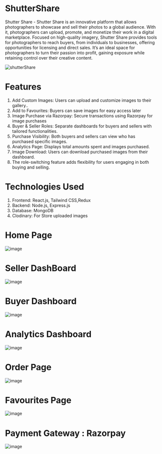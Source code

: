 ﻿# ShutterShare
Shutter Share - Shutter Share is an innovative platform that allows photographers to showcase and sell their photos to a global audience. With it, photographers can upload, promote, and monetize their work in a digital marketplace. Focused on high-quality imagery, Shutter Share provides tools for photographers to reach buyers, from individuals to businesses, offering opportunities for licensing and direct sales. It’s an ideal space for photographers to turn their passion into profit, gaining exposure while retaining control over their creative content.

![shutterShare](https://github.com/user-attachments/assets/eb5ad862-f415-4e3e-99ff-c54e8f7b61c3)


# Features 
<ol>
  <li>Add Custom Images: Users can upload and customize images to their gallery..</li>
  <li>Add to Favourites: Buyers can save images for easy access later</li>
  <li>Image Purchase via Razorpay: Secure transactions using Razorpay for image purchases</li>
  <li>Buyer & Seller Roles: Separate dashboards for buyers and sellers with tailored functionalities.</li>
  <li>Purchase Visibility: Both buyers and sellers can view who has purchased specific images.</li>
  <li>Analytics Page: Displays total amounts spent and images purchased.</li>
  <li>Image Download: Users can download purchased images from their dashboard.</li>
  <li>The role-switching feature adds flexibility for users engaging in both buying and selling.</li>
</ol>

# Technologies Used

<ol>
  <li> Frontend: React.js, Tailwind CSS,Redux </li>
  <li>Backend: Node.js, Express.js</li>
  <li>Database: MongoDB</li>
  <li>Clodinary: For Store uploaded images</li>
</ol>

# Home Page 
![image](https://github.com/user-attachments/assets/260515f4-ddef-46c9-a2fc-45b4e3c8f675)

# Seller DashBoard 
![image](https://github.com/user-attachments/assets/7b00c2f9-07c3-473a-9b83-907f48fd7b6f)

# Buyer Dashboard 
![image](https://github.com/user-attachments/assets/169f974a-6971-4114-b133-b8887fe40a28)


# Analytics Dashboard 
![image](https://github.com/user-attachments/assets/d3934b87-33ab-439c-9ce9-26f0dcf65b79)

# Order Page 
![image](https://github.com/user-attachments/assets/789ed30c-3587-4f60-b8cc-237088c1a8d5)

# Favourites Page 
![image](https://github.com/user-attachments/assets/c7075872-1105-40d3-80f5-8dcfbe4df816)

# Payment Gateway : Razorpay
![image](https://github.com/user-attachments/assets/e3d58096-1cc2-430e-847c-e04396fcb84f)


